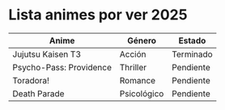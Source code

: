 #  Lista animes por ver  2025

| Anime                          | Género             | Estado              |
|-------------------------------|--------------------|---------------------|
| Jujutsu Kaisen T3             | Acción             |Terminado
| Psycho-Pass: Providence       | Thriller           | Pendiente          |
| Toradora!                     | Romance            |Pendiente           | 
| Death Parade                  | Psicológico        | Pendiente          |

